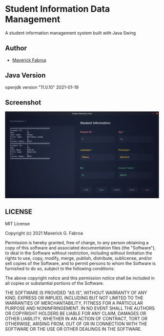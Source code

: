 # Student Information Data Management

A student information management system built with Java Swing

## Author
* [Maverick Fabroa](https://facebook.com/mavyfaby)

## Java Version

openjdk version "11.0.10" 2021-01-19

## Screenshot

![Screenshot-1](screenshots/screenshot.jpeg)

## LICENSE

MIT License

Copyright (c) 2021 Maverick G. Fabroa

Permission is hereby granted, free of charge, to any person obtaining a copy
of this software and associated documentation files (the "Software"), to deal
in the Software without restriction, including without limitation the rights
to use, copy, modify, merge, publish, distribute, sublicense, and/or sell
copies of the Software, and to permit persons to whom the Software is
furnished to do so, subject to the following conditions:

The above copyright notice and this permission notice shall be included in all
copies or substantial portions of the Software.

THE SOFTWARE IS PROVIDED "AS IS", WITHOUT WARRANTY OF ANY KIND, EXPRESS OR
IMPLIED, INCLUDING BUT NOT LIMITED TO THE WARRANTIES OF MERCHANTABILITY,
FITNESS FOR A PARTICULAR PURPOSE AND NONINFRINGEMENT. IN NO EVENT SHALL THE
AUTHORS OR COPYRIGHT HOLDERS BE LIABLE FOR ANY CLAIM, DAMAGES OR OTHER
LIABILITY, WHETHER IN AN ACTION OF CONTRACT, TORT OR OTHERWISE, ARISING FROM,
OUT OF OR IN CONNECTION WITH THE SOFTWARE OR THE USE OR OTHER DEALINGS IN THE
SOFTWARE.
